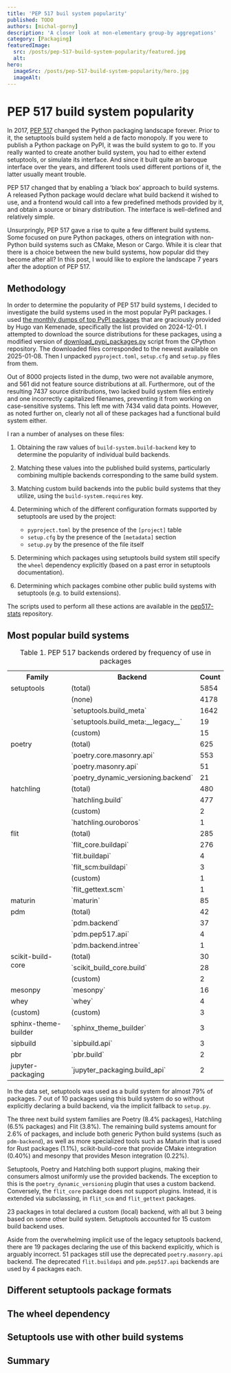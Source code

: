 ```yaml
---
title: 'PEP 517 buil system popularity'
published: TODO
authors: [michal-gorny]
description: 'A closer look at non-elementary group-by aggregations'
category: [Packaging]
featuredImage:
  src: /posts/pep-517-build-system-popularity/featured.jpg
  alt:
hero:
  imageSrc: /posts/pep-517-build-system-popularity/hero.jpg
  imageAlt:
---
```


# PEP 517 build system popularity

In 2017, [PEP 517](https://peps.python.org/pep-0517/) changed the Python
packaging landscape forever. Prior to it, the setuptools build system
held a de facto monopoly. If you were to publish a Python package
on PyPI, it was the build system to go to. If you really wanted to
create another build system, you had to either extend setuptools,
or simulate its interface. And since it built quite an baroque
interface over the years, and different tools used different portions of
it, the latter usually meant trouble.

PEP 517 changed that by enabling a ‘black box’ approach to build
systems. A released Python package would declare what build backend it
wished to use, and a frontend would call into a few predefined methods
provided by it, and obtain a source or binary distribution.
The interface is well-defined and relatively simple.

Unsurpringly, PEP 517 gave a rise to quite a few different build
systems. Some focused on pure Python packages, others on integration
with non-Python build systems such as CMake, Meson or Cargo. While it is
clear that there is a choice between the new build systems, how
popular did they become after all? In this post, I would like to explore
the landscape 7 years after the adoption of PEP 517.

## Methodology

In order to determine the popularity of PEP 517 build systems, I
decided to investigate the build systems used in the most popular PyPI
packages. I used [the monthly dumps of top PyPI
packages](https://hugovk.github.io/top-pypi-packages/) that are
graciously provided by Hugo van Kemenade, specifically the list
provided on 2024-12-01. I attempted to download the source
distributions for these packages, using a modified version of
[download_pypi_packages.py](https://github.com/python/cpython/blob/3.12/Tools/peg_generator/scripts/download_pypi_packages.py)
script from the CPython repository. The downloaded files corresponded
to the newest available on 2025-01-08. Then I unpacked `pyproject.toml`,
`setup.cfg` and `setup.py` files from them.

Out of 8000 projects listed in the dump, two were not available anymore,
and 561 did not feature source distributions at all. Furthermore,
out of the resulting 7437 source distributions, two lacked build system
files entirely and one incorrectly capitalized filenames, preventing it
from working on case-sensitive systems. This left me with 7434 valid
data points. However, as noted further on, clearly not all of these
packages had a functional build system either.

I ran a number of analyses on these files:

1. Obtaining the raw values of `build-system.build-backend` key
   to determine the popularity of individual build backends.

2. Matching these values into the published build systems, particularly
   combining multiple backends corresponding to the same build system.

3. Matching custom build backends into the public build systems that
   they utilize, using the `build-system.requires` key.

4. Determining which of the different configuration formats supported
   by setuptools are used by the project:

   - `pyproject.toml` by the presence of the `[project]` table
   - `setup.cfg` by the presence of the `[metadata]` section
   - `setup.py` by the presence of the file itself

5. Determining which packages using setuptools build system still
   specify the `wheel` dependency explicitly (based on a past error
   in setuptools documentation).

6. Determining which packages combine other public build systems
   with setuptools (e.g. to build extensions).

The scripts used to perform all these actions are available
in the [pep517-stats](https://github.com/mgorny/pep517-stats/)
repository.

## Most popular build systems

<table style={{width: 'auto', margin: 'auto'}}>
<caption>Table 1. PEP 517 backends ordered by frequency of use in packages</caption>

<tr>
<th>Family</th>
<th>Backend</th>
<th>Count</th>
</tr>

<tr>
<td rowspan="5" valign="top">setuptools</td>
<td>(total)</td>
<td>5854</td>
</tr>
<tr>
<td>(none)</td>
<td>4178</td>
</tr>
<tr>
<td>`setuptools.build_meta`</td>
<td>1642</td>
</tr>
<tr>
<td>`setuptools.build_meta:__legacy__`</td>
<td>19</td>
</tr>
<tr>
<td>(custom)</td>
<td>15</td>
</tr>
<tr>
<td rowspan="4" valign="top">poetry</td>
<td>(total)</td>
<td>625</td>
</tr>
<tr>
<td>`poetry.core.masonry.api`</td>
<td>553</td>
</tr>
<tr>
<td>`poetry.masonry.api`</td>
<td>51</td>
</tr>
<tr>
<td>`poetry_dynamic_versioning.backend`</td>
<td>21</td>
</tr>
<tr>
<td rowspan="4" valign="top">hatchling</td>
<td>(total)</td>
<td>480</td>
</tr>
<tr>
<td>`hatchling.build`</td>
<td>477</td>
</tr>
<tr>
<td>(custom)</td>
<td>2</td>
</tr>
<tr>
<td>`hatchling.ouroboros`</td>
<td>1</td>
</tr>
<tr>
<td rowspan="6" valign="top">flit</td>
<td>(total)</td>
<td>285</td>
</tr>
<tr>
<td>`flit_core.buildapi`</td>
<td>276</td>
</tr>
<tr>
<td>`flit.buildapi`</td>
<td>4</td>
</tr>
<tr>
<td>`flit_scm:buildapi`</td>
<td>3</td>
</tr>
<tr>
<td>(custom)</td>
<td>1</td>
</tr>
<tr>
<td>`flit_gettext.scm`</td>
<td>1</td>
</tr>
<tr>
<td>maturin</td>
<td>`maturin`</td>
<td>85</td>
</tr>
<tr>
<td rowspan="4" valign="top">pdm</td>
<td>(total)</td>
<td>42</td>
</tr>
<tr>
<td>`pdm.backend`</td>
<td>37</td>
</tr>
<tr>
<td>`pdm.pep517.api`</td>
<td>4</td>
</tr>
<tr>
<td>`pdm.backend.intree`</td>
<td>1</td>
</tr>
<tr>
<td rowspan="3" valign="top">scikit-build-core</td>
<td>(total)</td>
<td>30</td>
</tr>
<tr>
<td>`scikit_build_core.build`</td>
<td>28</td>
</tr>
<tr>
<td>(custom)</td>
<td>2</td>
</tr>
<tr>
<td>mesonpy</td>
<td>`mesonpy`</td>
<td>16</td>
</tr>
<tr>
<td>whey</td>
<td>`whey`</td>
<td>4</td>
</tr>
<tr>
<td>(custom)</td>
<td>(custom)</td>
<td>3</td>
</tr>
<tr>
<td>sphinx-theme-builder</td>
<td>`sphinx_theme_builder`</td>
<td>3</td>
</tr>
<tr>
<td>sipbuild</td>
<td>`sipbuild.api`</td>
<td>3</td>
</tr>
<tr>
<td>pbr</td>
<td>`pbr.build`</td>
<td>2</td>
</tr>
<tr>
<td>jupyter-packaging</td>
<td>`jupyter_packaging.build_api`</td>
<td>2</td>
</tr>

</table>

In the data set, setuptools was used as a build system for almost 79%
of packages. 7 out of 10 packages using this build system do so without
explicitly declaring a build backend, via the implicit fallback to
`setup.py`.

The three next build system families are Poetry (8.4% packages),
Hatchling (6.5% packages) and Flit (3.8%). The remaining build systems
amount for 2.6% of packages, and include both generic Python build
systems (such as `pdm-backend`), as well as more specialized tools
such as Maturin that is used for Rust packages (1.1%), scikit-build-core
that provide CMake integration (0.40%) and mesonpy that provides Meson
integration (0.22%).

Setuptools, Poetry and Hatchling both support plugins, making their
consumers almost uniformly use the provided backends. The exception
to this is the `poetry_dynamic_versioning` plugin that uses a custom
backend. Conversely, the `flit_core` package does not support plugins.
Instead, it is extended via subclassing, in `flit_scm` and
`flit_gettext` packages.

23 packages in total declared a custom (local) backend, with all but 3
being based on some other build system. Setuptools accounted for 15
custom build backend uses.

Aside from the overwhelming implicit use of the legacy setuptools
backend, there are 19 packages declaring the use of this backend
explicitly, which is arguably incorrect. 51 packages still use
the deprecated `poetry.masonry.api` backend. The deprecated
`flit.buildapi` and `pdm.pep517.api` backends are used by 4 packages
each.

## Different setuptools package formats

## The wheel dependency

## Setuptools use with other build systems

## Summary
